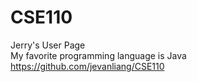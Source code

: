 # CSE110 <br />
Jerry's User Page <br />
My favorite programming language is Java  <br />
https://github.com/jevanliang/CSE110

